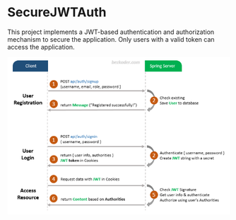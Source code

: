 # SecureJWTAuth
This project implements a JWT-based authentication and authorization mechanism to secure the application. Only users with a valid token can access the application.


![JWT Authentication](https://github.com/AliTrgt/SecureJWTAuth/blob/main/images/JWTAuth.png)

